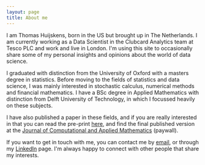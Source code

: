```yaml
---
layout: page
title: About me
---
```


I am Thomas Huijskens, born in the US but brought up in The Netherlands. I am currently working as a Data Scientist in the Clubcard Analytics team at Tesco PLC and work and live in London. I'm using this site to occasionally share some of my personal insights and opinions about the world of data science.

I graduated with distinction from the University of Oxford with a masters degree in statistics. Before moving to the fields of statistics and data science, I was mainly interested in stochastic calculus, numerical methods and financial mathematics. I have a BSc degree in Applied Mathematics with distinction from Delft University of Technology, in which I focussed heavily on these subjects.

I have also published a paper in these fields, and if you are really interested in that you can read the pre-print [here](http://papers.ssrn.com/sol3/papers.cfm?abstract_id=2622452), and find the final published version at the [Journal of Computational and Applied Mathematics](http://www.sciencedirect.com/science/article/pii/S0377042715005191) (paywall).

If you want to get in touch with me, you can contact me by [email](mailto:thomas_huijskens@hotmail.com), or through my [LinkedIn](https://uk.linkedin.com/in/thomashuijskens) page. I'm always happy to connect with other people that share my interests.
